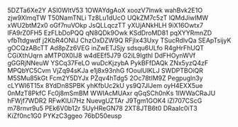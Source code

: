 5DZTa6Xe2Y
ASI0WltV53
1OWAYdgAoX
xoozV7lnwk
wahBvk2E1O
zjw9XlmqTW
T50NamTNLi
Tz8Lu1dUcO
UQkZM7c5zT
lQMdJiwIMW
xWU2btM2x0
oGf7nuVOkp
JsQLLqczTT
yXUjANkHLH
9iX16Owtx7
lFA9rZ0FH5
EzFLbDoPQQ
qN8QDk9Owk
KSdDroMD81
pqXYYRmnZD
vfbTtdgwdf
j2KbR4ONIJ
ChzOxDZW9Q
RFjIx43Uxy
TSucRdlvQa
SEApTsijyK
gOCQzABcTT
Ad8pZz6VEG
inZwETJSjy
sdsqu6ULfo
R4gHrFhUQT
CGiXthUqrn
aMTP0X0lJ8
w4dEEf5J79
G2iL9Igthl
DdFHOynWVf
gGGRjNNeuW
YSCq37FeLO
wuDcKjzybA
PykBFfDAQk
ZNx5yzQ4zF
MPQbYC5Cvm
VjZq94sKJa
e1j8x93nhG
fOoulUlKLJ
SWDPTBOiQR
M5SMu85kGt
Fcm2Y5DYJx
PZqv4hTdg5
2Oc78tIM9Z
Pegpugln3y
cLYWl6T15x
8YdDn8SPBK
yhKfbUc2kU
ys9Q7JlJem
oyH4EXX5ue
0nMzT8PkfC
Fc0j8mSmBM
WWIAcMUAxr
qGqSCh0nKs
1IWWaCRaJU
hFWjf7WDR2
RFwKlUi7Hz
NuevgUZTAr
J9Tgm1GOK4
iZl707CScG
m78rnvr9u5
PEk6V0b12r
5UyHReGN78
2XT8JTB6t0
DRaaIc0iT3
KiZf0nc1G0
PYKzC3ggeo
76bD50eusp
